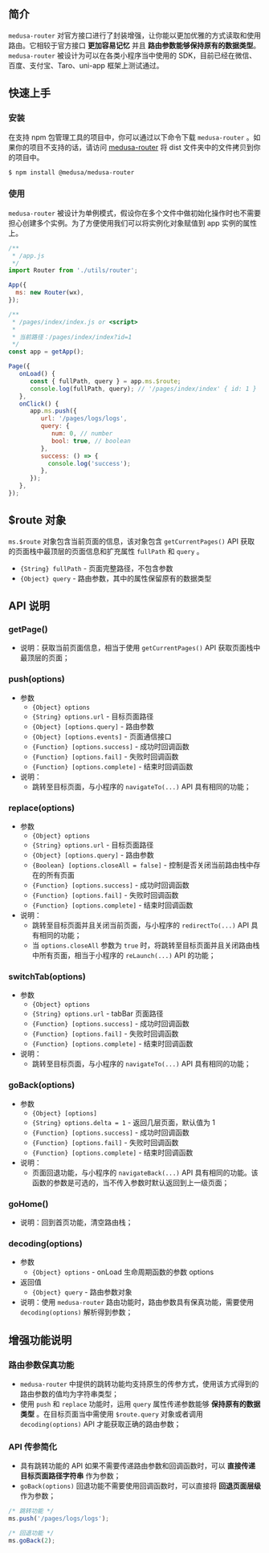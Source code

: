 <a name="zFQNE"></a>
## 简介
`medusa-router` 对官方接口进行了封装增强，让你能以更加优雅的方式读取和使用路由。它相较于官方接口 **更加容易记忆** 并且 **路由参数能够保持原有的数据类型**。 `medusa-router` 被设计为可以在各类小程序当中使用的 SDK，目前已经在微信、百度、支付宝、Taro、uni-app 框架上测试通过。
<a name="g31HU"></a>
## 快速上手
<a name="pFN0F"></a>
### 安装
在支持 npm 包管理工具的项目中，你可以通过以下命令下载 `medusa-router` 。如果你的项目不支持的话，请访问 [medusa-router](https://github.com/Oc-master/medusa-router) 将 dist 文件夹中的文件拷贝到你的项目中。
```shell
$ npm install @medusa/medusa-router
```
<a name="tp8sF"></a>
### 使用
`medusa-router` 被设计为单例模式，假设你在多个文件中做初始化操作时也不需要担心创建多个实例。为了方便使用我们可以将实例化对象赋值到 app 实例的属性上。
```javascript
/**
 * /app.js
 */
import Router from './utils/router';

App({
  ms: new Router(wx),
});
```
```javascript
/**
 * /pages/index/index.js or <script>
 *
 * 当前路径：/pages/index/index?id=1
 */
const app = getApp();

Page({
   onLoad() {
      const { fullPath, query } = app.ms.$route;
      console.log(fullPath, query); // '/pages/index/index' { id: 1 }
   },
   onClick() {
      app.ms.push({
         url: '/pages/logs/logs',
         query: {
            num: 0, // number
            bool: true, // boolean
         },
         success: () => {
      	   console.log('success');
         },
      });
   },
});
```
<a name="hmLwZ"></a>
## $route 对象
`ms.$route` 对象包含当前页面的信息，该对象包含 `getCurrentPages()` API 获取的页面栈中最顶层的页面信息和扩充属性 `fullPath` 和 `query` 。

- `{String} fullPath` - 页面完整路径，不包含参数
- `{Object} query` - 路由参数，其中的属性保留原有的数据类型
<a name="nIYxJ"></a>
## API 说明
<a name="KWALC"></a>
### getPage()

- 说明：获取当前页面信息，相当于使用 `getCurrentPages()` API 获取页面栈中最顶层的页面；
<a name="icqz2"></a>
### push(options)

- 参数
   - `{Object} options`
   - `{String} options.url` - 目标页面路径
   - `{Object} [options.query]` - 路由参数
   - `{Object} [options.events]` - 页面通信接口
   - `{Function} [options.success]` - 成功时回调函数
   - `{Function} [options.fail]` - 失败时回调函数
   - `{Function} [options.complete]` - 结束时回调函数
- 说明：
   - 跳转至目标页面，与小程序的 `navigateTo(...)` API 具有相同的功能；
<a name="YIxus"></a>
### replace(options)

- 参数
   - `{Object} options`
   - `{String} options.url` - 目标页面路径
   - `{Object} [options.query]` - 路由参数
   - `{Boolean} [options.closeAll = false]` - 控制是否关闭当前路由栈中存在的所有页面
   - `{Function} [options.success]` - 成功时回调函数
   - `{Function} [options.fail]` - 失败时回调函数
   - `{Function} [options.complete]` - 结束时回调函数
- 说明：
   - 跳转至目标页面并且关闭当前页面，与小程序的 `redirectTo(...)` API 具有相同的功能；
   - 当 `options.closeAll` 参数为 `true` 时，将跳转至目标页面并且关闭路由栈中所有页面，相当于小程序的 `reLaunch(...)` API 的功能；
<a name="jtXC1"></a>
### switchTab(options)

- 参数
   - `{Object} options`
   - `{String} options.url` - tabBar 页面路径
   - `{Function} [options.success]` - 成功时回调函数
   - `{Function} [options.fail]` - 失败时回调函数
   - `{Function} [options.complete]` - 结束时回调函数
- 说明：
   - 跳转至目标页面，与小程序的 `navigateTo(...)` API 具有相同的功能；
<a name="XPvWi"></a>
### goBack(options)

- 参数
   - `{Object} [options]`
   - `{String} options.delta = 1` - 返回几层页面，默认值为 1
   - `{Function} [options.success]` - 成功时回调函数
   - `{Function} [options.fail]` - 失败时回调函数
   - `{Function} [options.complete]` - 结束时回调函数
- 说明：
   - 页面回退功能，与小程序的 `navigateBack(...)` API 具有相同的功能。该函数的参数是可选的，当不传入参数时默认返回到上一级页面；
<a name="KF0DL"></a>
### goHome()

- 说明：回到首页功能，清空路由栈；
<a name="L1tKK"></a>
### decoding(options)

- 参数
   - `{Object} options` - onLoad 生命周期函数的参数 options
- 返回值
   - `{Object} query` - 路由参数对象
- 说明：使用 `medusa-router` 路由功能时，路由参数具有保真功能，需要使用 `decoding(options)` 解析得到参数；
<a name="iGLbs"></a>
## 增强功能说明
<a name="WvOnZ"></a>
### 路由参数保真功能

- `medusa-router` 中提供的跳转功能均支持原生的传参方式，使用该方式得到的路由参数的值均为字符串类型；
- 使用 `push` 和 `replace` 功能时，运用 `query` 属性传递参数能够 **保持原有的数据类型** 。在目标页面当中需使用 `$route.query` 对象或者调用 `decoding(options)` API 才能获取正确的路由参数；
<a name="si9BH"></a>
### API 传参简化

- 具有跳转功能的 API 如果不需要传递路由参数和回调函数时，可以 **直接传递目标页面路径字符串** 作为参数；
- `goBack(options)` 回退功能不需要使用回调函数时，可以直接将 **回退页面层级** 作为参数；
```javascript
/* 跳转功能 */
ms.push('/pages/logs/logs');

/* 回退功能 */
ms.goBack(2);
```
